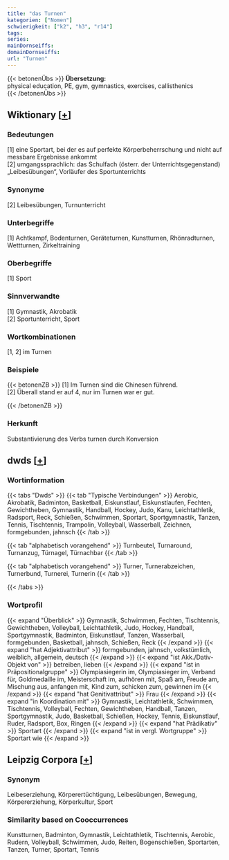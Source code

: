 ```yaml
---
title: "das Turnen"
kategorien: ["Nomen"]
schwierigkeit: ["k2", "h3", "r14"]
tags:
series:
mainDornseiffs:
domainDornseiffs:
url: "Turnen"
---
```


{{< betonenÜbs >}}
**Übersetzung:**  
physical education, PE, gym, gymnastics, exercises, callisthenics  
{{< /betonenÜbs >}}

## Wiktionary [[+](https://de.wiktionary.org/wiki/Turnen)]

### Bedeutungen
[1] eine Sportart, bei der es auf perfekte Körperbeherrschung und nicht auf messbare Ergebnisse ankommt  
[2] umgangssprachlich: das Schulfach (österr. der Unterrichtsgegenstand) „Leibesübungen“, Vorläufer des Sportunterrichts  

### Synonyme
[2] Leibesübungen, Turnunterricht  

### Unterbegriffe
[1] Achtkampf, Bodenturnen, Geräteturnen, Kunstturnen, Rhönradturnen, Wettturnen, Zirkeltraining  

### Oberbegriffe
[1] Sport  

### Sinnverwandte
[1] Gymnastik, Akrobatik  
[2] Sportunterricht, Sport  

### Wortkombinationen
[1, 2] im Turnen  

### Beispiele
{{< betonenZB >}}
[1] Im Turnen sind die Chinesen führend.  
[2] Überall stand er auf 4, nur im Turnen war er gut.  

{{< /betonenZB >}}
### Herkunft
Substantivierung des Verbs turnen durch Konversion  



## dwds [[+](https://www.dwds.de/wb/Turnen)]

### Wortinformation
{{< tabs "Dwds" >}}
{{< tab "Typische Verbindungen" >}}
Aerobic, Akrobatik, Badminton, Basketball, Eiskunstlauf, Eiskunstlaufen, Fechten, Gewichtheben, Gymnastik, Handball, Hockey, Judo, Kanu, Leichtathletik, Radsport, Reck, Schießen, Schwimmen, Sportart, Sportgymnastik, Tanzen, Tennis, Tischtennis, Trampolin, Volleyball, Wasserball, Zeichnen, formgebunden, jahnsch
{{< /tab >}}

{{< tab "alphabetisch vorangehend" >}}
Turnbeutel, Turnaround, Turnanzug, Türnagel, Türnachbar
{{< /tab >}}

{{< tab "alphabetisch vorangehend" >}}
Turner, Turnerabzeichen, Turnerbund, Turnerei, Turnerin
{{< /tab >}}

{{< /tabs >}}

### Wortprofil
{{< expand "Überblick" >}} Gymnastik, Schwimmen, Fechten, Tischtennis, Gewichtheben, Volleyball, Leichtathletik, Judo, Hockey, Handball, Sportgymnastik, Badminton, Eiskunstlauf, Tanzen, Wasserball, formgebunden, Basketball, jahnsch, Schießen, Reck {{< /expand >}}
{{< expand "hat Adjektivattribut" >}} formgebunden, jahnsch, volkstümlich, weiblich, allgemein, deutsch {{< /expand >}}
{{< expand "ist Akk./Dativ-Objekt von" >}} betreiben, lieben {{< /expand >}}
{{< expand "ist in Präpositionalgruppe" >}} Olympiasiegerin im, Olympiasieger im, Verband für, Goldmedaille im, Meisterschaft im, aufhören mit, Spaß am, Freude am, Mischung aus, anfangen mit, Kind zum, schicken zum, gewinnen im {{< /expand >}}
{{< expand "hat Genitivattribut" >}} Frau {{< /expand >}}
{{< expand "in Koordination mit" >}} Gymnastik, Leichtathletik, Schwimmen, Tischtennis, Volleyball, Fechten, Gewichtheben, Handball, Tanzen, Sportgymnastik, Judo, Basketball, Schießen, Hockey, Tennis, Eiskunstlauf, Ruder, Radsport, Box, Ringen {{< /expand >}}
{{< expand "hat Prädikativ" >}} Sportart {{< /expand >}}
{{< expand "ist in vergl. Wortgruppe" >}} Sportart wie {{< /expand >}}

## Leipzig Corpora [[+](https://corpora.uni-leipzig.de/en/res?word=Turnen&corpusId=deu_newscrawl-public_2018)]


### Synonym
Leibeserziehung, Körperertüchtigung, Leibesübungen, Bewegung, Körpererziehung, Körperkultur, Sport


### Similarity based on Cooccurrences
Kunstturnen, Badminton, Gymnastik, Leichtathletik, Tischtennis, Aerobic, Rudern, Volleyball, Schwimmen, Judo, Reiten, Bogenschießen, Sportarten, Tanzen, Turner, Sportart, Tennis

